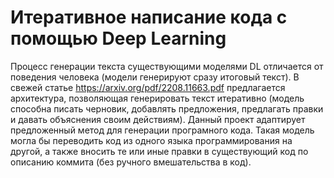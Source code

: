 # Итеративное написание кода с помощью Deep Learning

Процесс генерации текста существующими моделями DL отличается от поведения человека (модели генерируют сразу итоговый текст). В свежей статье https://arxiv.org/pdf/2208.11663.pdf предлагается архитектура, позволяющая генерировать текст итеративно (модель способна писать черновик,  добавлять предложения, предлагать правки и давать объяснения своим действиям). Данный проект адаптирует предложенный метод для генерации програмного кода. Такая модель могла бы переводить код из одного языка программирования на другой, а также вносить те или иные правки в существующий код по описанию коммита (без ручного вмешательства в код). 

